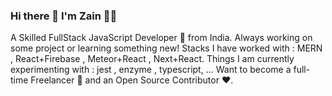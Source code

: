 ### Hi there 👋  I'm Zain 👨‍💻 

<link ahref="https://www.instagram.com/"/>

A Skilled FullStack JavaScript Developer 🚀 from India. Always working on some project or learning something new!
Stacks I have worked with : MERN , React+Firebase , Meteor+React , Next+React.
Things I am currently experimenting with : jest , enzyme , typescript, ...
Want to become a full-time Freelancer 💸 and an Open Source Contributor ❤️.
